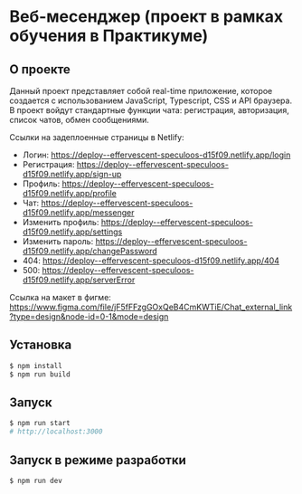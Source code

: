 # Веб-месенджер (проект в рамках обучения в Практикуме)

## О проекте

Данный проект представляет собой real-time приложение, которое создается с использованием JavaScript, Typescript, CSS и API браузера. В проект войдут стандартные функции чата: регистрация, авторизация, список чатов, обмен сообщениями.

Ссылки на задеплоенные страницы в Netlify: 
- Логин: https://deploy--effervescent-speculoos-d15f09.netlify.app/login
- Регистрация: https://deploy--effervescent-speculoos-d15f09.netlify.app/sign-up
- Профиль: https://deploy--effervescent-speculoos-d15f09.netlify.app/profile
- Чат: https://deploy--effervescent-speculoos-d15f09.netlify.app/messenger
- Изменить профиль: https://deploy--effervescent-speculoos-d15f09.netlify.app/settings
- Изменить пароль: https://deploy--effervescent-speculoos-d15f09.netlify.app/changePassword
- 404: https://deploy--effervescent-speculoos-d15f09.netlify.app/404
- 500: https://deploy--effervescent-speculoos-d15f09.netlify.app/serverError

Ссылка на макет в фигме: https://www.figma.com/file/jF5fFFzgGOxQeB4CmKWTiE/Chat_external_link?type=design&node-id=0-1&mode=design

## Установка

```sh
$ npm install
$ npm run build
```

## Запуск

```sh
$ npm run start
# http://localhost:3000
```

## Запуск в режиме разработки

```sh
$ npm run dev
```
